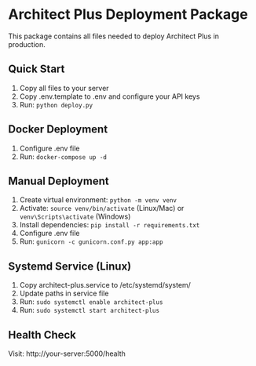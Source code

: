 # Architect Plus Deployment Package

This package contains all files needed to deploy Architect Plus in production.

## Quick Start

1. Copy all files to your server
2. Copy .env.template to .env and configure your API keys
3. Run: `python deploy.py`

## Docker Deployment

1. Configure .env file
2. Run: `docker-compose up -d`

## Manual Deployment

1. Create virtual environment: `python -m venv venv`
2. Activate: `source venv/bin/activate` (Linux/Mac) or `venv\Scripts\activate` (Windows)
3. Install dependencies: `pip install -r requirements.txt`
4. Configure .env file
5. Run: `gunicorn -c gunicorn.conf.py app:app`

## Systemd Service (Linux)

1. Copy architect-plus.service to /etc/systemd/system/
2. Update paths in service file
3. Run: `sudo systemctl enable architect-plus`
4. Run: `sudo systemctl start architect-plus`

## Health Check

Visit: http://your-server:5000/health
